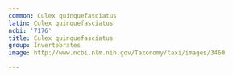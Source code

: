 ```yaml
---
common: Culex quinquefasciatus
latin: Culex quinquefasciatus
ncbi: '7176'
title: Culex quinquefasciatus
group: Invertebrates
image: http://www.ncbi.nlm.nih.gov/Taxonomy/taxi/images/3460

---
```

